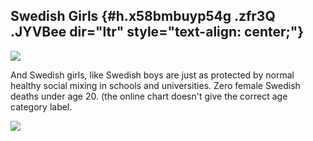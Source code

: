 
Swedish Girls {#h.x58bmbuyp54g .zfr3Q .JYVBee dir="ltr" style="text-align: center;"}
-------------

[![](https://lh5.googleusercontent.com/S1FzdnZ6IDAPCZC0HSE9_go9EnU6tlQyFspTZNB9ff4jzIcf1LsFCM4JkF8AC5_3SBP7MoNkM_5fPFqn7WXsw7fTBu5ohXZO_elJvAqgzfzg19HbVTo=w1280)](https://www.google.com/url?q=https%3A%2F%2Fredcap.med.usc.edu%2Fsurveys%2F%3Fs%3DJ7KEL4YTKT&sa=D&sntz=1&usg=AFQjCNGgmJPVlIxKzdq9Pd16K5HC0kstRQ)

And Swedish girls, like Swedish boys are just as protected by normal
healthy social mixing in schools and universities. Zero female Swedish
deaths under age 20. (the online chart doesn't give the correct age
category label.

![](https://lh4.googleusercontent.com/m4VLgsvxWXqXCGuQ5mZZbO97qqxLyosZcHP51LXg8oj1cMW_lDBHzBU4fHl59dm_pFMtgwWDduaVmvD8bdRqsIGChSl7Qn_AmFgko4hYD4QR1F1MQKCm=w1280)
